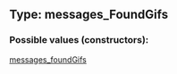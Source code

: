 ## Type: messages\_FoundGifs  

### Possible values (constructors):

[messages\_foundGifs](../constructors/messages_foundGifs.md)  

